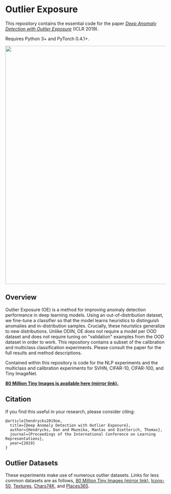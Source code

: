 # Outlier Exposure

This repository contains the essential code for the paper [_Deep Anomaly Detection with Outlier Exposure_](https://arxiv.org/abs/1812.04606) (ICLR 2019).

Requires Python 3+ and PyTorch 0.4.1+.

<img align="center" src="roc_curves.png" width="750">

## Overview

Outlier Exposure (OE) is a method for improving anomaly detection performance in deep learning models. Using an out-of-distribution dataset, we fine-tune a classifier so that the model learns heuristics to distinguish anomalies and in-distribution samples. Crucially, these heuristics generalize to new distributions. Unlike ODIN, OE does not require a model per OOD dataset and does not require tuning on "validation" examples from the OOD dataset in order to work. This repository contains a subset of the calibration and multiclass classification experiments. Please consult the paper for the full results and method descriptions.

Contained within this repository is code for the NLP experiments and the multiclass and calibration experiments for SVHN, CIFAR-10, CIFAR-100, and Tiny ImageNet.

[**80 Million Tiny Images is available here (mirror link).**](http://www.archive.org/download/80-million-tiny-images-2-of-2/tiny_images.bin)

## Citation

If you find this useful in your research, please consider citing:

    @article{hendrycks2019oe,
      title={Deep Anomaly Detection with Outlier Exposure},
      author={Hendrycks, Dan and Mazeika, Mantas and Dietterich, Thomas},
      journal={Proceedings of the International Conference on Learning Representations},
      year={2019}
    }

## Outlier Datasets

These experiments make use of numerous outlier datasets. Links for less common datasets are as follows, [80 Million Tiny Images (mirror link)](http://www.archive.org/download/80-million-tiny-images-2-of-2/tiny_images.bin), [Icons-50](https://github.com/hendrycks/robustness),
[Textures](https://www.robots.ox.ac.uk/~vgg/data/dtd/), [Chars74K](http://www.ee.surrey.ac.uk/CVSSP/demos/chars74k/EnglishImg.tgz), and [Places365](http://places2.csail.mit.edu/download.html).

